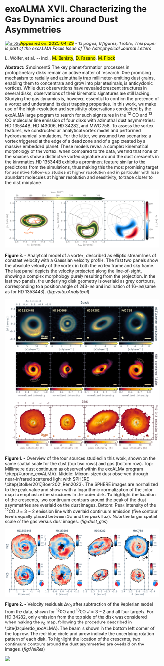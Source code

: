 <div class="macros" style="visibility:hidden;">
$\newcommand{\ensuremath}{}$
$\newcommand{\xspace}{}$
$\newcommand{\object}[1]{\texttt{#1}}$
$\newcommand{\farcs}{{.}''}$
$\newcommand{\farcm}{{.}'}$
$\newcommand{\arcsec}{''}$
$\newcommand{\arcmin}{'}$
$\newcommand{\ion}[2]{#1#2}$
$\newcommand{\textsc}[1]{\textrm{#1}}$
$\newcommand{\hl}[1]{\textrm{#1}}$
$\newcommand{\footnote}[1]{}$
$\newcommand{\farcsec}{\mbox{\ensuremath{\hspace{1pt}.\!\!^{\prime\prime}}}}$
$\newcommand{\vdag}{(v)^\dagger}$</div>



<div id="title">

# exoALMA XVII. Characterizing the Gas Dynamics around Dust Asymmetries

</div>
<div id="comments">

[![arXiv](https://img.shields.io/badge/arXiv-2504.20023-b31b1b.svg)](https://arxiv.org/abs/2504.20023)<mark>Appeared on: 2025-04-29</mark> -  _19 pages, 8 figures, 1 table, This paper is part of the exoALMA Focus Issue of The Astrophysical Journal Letters_

</div>
<div id="authors">

L. Wölfer, et al. -- incl., <mark>M. Benisty</mark>, <mark>D. Fasano</mark>, <mark>M. Flock</mark>

</div>
<div id="abstract">

**Abstract:** $\noindent$ The key planet-formation processes in protoplanetary disks remain an active matter of research. One promising mechanism to radially and azimuthally trap millimeter-emitting dust grains, enabling them to concentrate and grow into planetesimals, is anticyclonic vortices. While dust observations have revealed crescent structures in several disks, observations of their kinematic signatures are still lacking. Studying the gas dynamics is, however, essential to confirm the presence of a vortex and understand its dust trapping properties. In this work, we make use of the high-resolution and sensitivity observations conducted by the exoALMA large program to search for such signatures in the $^{12}$ CO and $^{13}$ CO  molecular line emission of four disks with azimuthal dust asymmetries: HD 135344B, HD 143006, HD 34282, and MWC 758. To assess the vortex features, we constructed an analytical vortex model and performed hydrodynamical simulations. For the latter, we assumed two scenarios: a vortex triggered at the edge of a dead zone and of a gap created by a massive embedded planet. These models reveal a complex kinematical morphology of the vortex. When compared to the data, we find that none of the sources show a distinctive vortex signature around the dust crescents in the kinematics.HD 135344B exhibits a prominent feature similar to the predictions from the simulations, thus making this the most promising target for sensitive follow-up studies at higher resolution and in particular with less abundant molecules at higher resolution and sensitivity, to trace closer to the disk midplane.

</div>

<div id="div_fig1">

<img src="tmp_2504.20023/./plots/Vortex_analytical_model_arcsec.png" alt="Fig3" width="100%"/>

**Figure 3. -** Analytical model of a vortex, described as elliptic streamlines of constant velocity with a Gaussian velocity profile. The first two panels show the absolute velocity of the vortex in both the vortex frame and sky frame. The last panel depicts the velocity projected along the line-of-sight, showing a complex morphology purely resulting from the projection. In the last two panels, the underlying disk geometry is overlaid as grey contours, corresponding to a position angle of $243 ◦ee$ and inclination of $16 ◦ee$(same as for HD 135344B). (*fig:vortexAnalytical*)

</div>
<div id="div_fig2">

<img src="tmp_2504.20023/./plots/cont_and_scat_and_12CO_v1.png" alt="Fig1" width="100%"/>

**Figure 1. -** Overview of the four sources studied in this work, shown on the same spatial scale for the dust (top two rows) and gas (bottom row). Top: Millimetre dust continuum as observed within the exoALMA program \citep{Curone_exoALMA}. Middle: Micron-sized dust observed through near-infrared scattered light with SPHERE \citep{Stolker2017,Boer2021,Ren2023}. The SPHERE images are normalized to the peak value and shown with a logarithmic normalization of the color map to emphasize the structures in the outer disk. To highlight the location of the crescents, two continuum contours around the peak of the dust asymmetries are overlaid on the dust images. Bottom: Peak intensity of the $^{12}$CO $J=3-2$ emission line with overlaid continuum emission (five contour levels equally placed between 3$\sigma$ and the peak flux). Note the larger spatial scale of the gas versus dust images. (*fig:dust_gas*)

</div>
<div id="div_fig3">

<img src="tmp_2504.20023/./plots/vel_res_overview_arcsec.png" alt="Fig2" width="100%"/>

**Figure 2. -** Velocity residuals $\Delta v_0$ after subtraction of the Keplerian model from the data, shown for $^{12}$CO and $^{13}$CO $J=3-2$ and all four targets. For HD 34282, only emission from the top side of the disk was considered when making the $v_0$ map, following the procedure described in \cite{Izquierdo_exoALMA}. The beam is shown in the bottom left corner of the top row. The red-blue circle and arrow indicate the underlying rotation pattern of each disk. To highlight the location of the crescents, two continuum contours around the dust asymmetries are overlaid on the images. (*fig:VelRes*)

</div><div id="qrcode"><img src=https://api.qrserver.com/v1/create-qr-code/?size=100x100&data="https://arxiv.org/abs/2504.20023"></div>